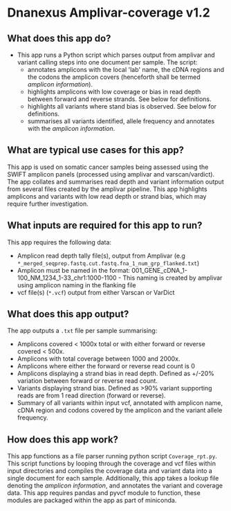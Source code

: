 # Dnanexus Amplivar-coverage v1.2

## What does this app do?
- This app runs a Python script which parses output from amplivar and variant calling steps into one document per sample. The script:
  - annotates amplicons with the local 'lab' name, the cDNA regions and the codons the amplicon covers (henceforth shall be termed *amplicon information*).
  - highlights amplicons with low coverage or bias in read depth between forward and reverse strands. See below for definitions.
  - highlights all variants where stand bias is observed. See below for definitions.
  - summarises all variants identified, allele frequency and annotates with the *amplicon information*.

## What are typical use cases for this app?
This app is used on somatic cancer samples being assessed using the SWIFT amplicon panels (processed using amplivar and varscan/vardict).
The app collates and summarises read depth and variant information output from several files created by the amplivar pipeline. 
This app highlights amplicons and variants with low read depth or strand bias, which may require further investigation.


## What inputs are required for this app to run?
This app requires the following data:

- Amplicon read depth tally file(s), output from Amplivar (e.g `*_merged_seqprep.fastq.cut.fastq.fna_1_num_grp_flanked.txt`)
- Amplicon must be named in the format: 001_GENE_cDNA_1-100_NM_1234_1-33_chr1:1000-1100 - This naming is created by amplivar using amplicon naming in the flanking file
- vcf file(s) (`*.vcf`) output from either Varscan or VarDict 

## What does this app output?
The app outputs a `.txt` file per sample summarising:

- Amplicons covered < 1000x total or with either forward or reverse covered < 500x.
- Amplicons with total coverage between 1000 and 2000x.
- Amplicons where either the forward or reverse read count is 0
- Amplicons displaying a strand bias in read depth. Defined as +/-20% variation between forward or reverse read count.
- Variants displaying strand bias. Defined as >90% variant supporting reads are from 1 read direction (forward or reverse).
- Summary of all variants within input vcf, annotated with amplicon name, cDNA region and codons covered by the amplicon and the variant allele frequency. 

## How does this app work?
This app functions as a file parser running python script `Coverage_rpt.py`. This script functions by looping through the coverage and vcf files within input directories and compiles the coverage data and variant data into a single document for each sample. Additionally, this app takes a lookup file denoting the *amplicon information*, and annotates the variant and coverage data. This app requires pandas and pyvcf module to function, these modules are packaged within the app as part of miniconda. 
